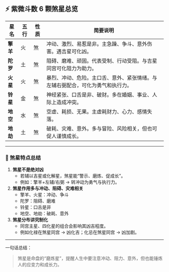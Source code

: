 ## ⚡ 紫微斗数 6 颗煞星总览

| 星名     | 五行 | 性质 | 简要说明                                                     |
| -------- | ---- | ---- | ------------------------------------------------------------ |
| **擎羊** | 火   | 煞   | 冲动、激烈、易惹是非。主急躁、争斗、意外伤害。遇吉星可化凶。 |
| **陀罗** | 土   | 煞   | 阻碍、磨难、顽固。代表受制、行动受阻。与吉星同宫可化阻力为助力。 |
| **火星** | 火   | 煞   | 暴烈、冲动、危险。主口舌、意外、紧张情绪。与左辅右弼配合，可化为勇气和执行力。 |
| **铃星** | 金   | 煞   | 神经紧张、口舌是非、破财。多在婚姻、事业、人际上造成冲突。   |
| **地空** | 水   | 煞   | 空虚、耗损、无果。主虚耗财力、心力、感情失落。               |
| **地劫** | 土   | 煞   | 破耗、灾难、意外。多与冒险、风险相关，但也可促人谨慎成长。   |

------

### 🔹 煞星特点总结

1. **煞星不是绝对凶**
   - 若辅以吉星或化解星，煞星能“警示、磨炼、促成长”。
   - 例如：擎羊+左辅/右弼 → 转冲动为勇气与执行力。
2. **煞星作用多与冲动、阻碍、灾难相关**
   - 擎羊、火星：冲动、争斗
   - 陀罗：阻碍、磨难
   - 铃星：口舌是非
   - 地空、地劫：破耗、意外
3. **煞星分布讲究制化**
   - 同宫主星、四化星的组合会影响其凶吉程度。
   - 例如化禄在煞星同宫 → 凶化吉；化忌在煞星同宫 → 凶加剧。

------

一句话总结：

> 煞星是命盘的“磨炼星”，提醒人生中要注意冲动、阻力、意外，但也能锤炼人的应变力和成长力。